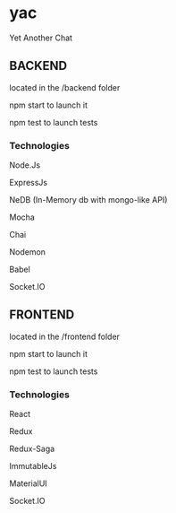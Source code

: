 # yac
Yet Another Chat

## BACKEND
located in the /backend folder

npm start to launch it

npm test to launch tests

### Technologies
Node.Js

ExpressJs

NeDB (In-Memory db with mongo-like API)

Mocha

Chai

Nodemon

Babel

Socket.IO

## FRONTEND
located in the /frontend folder

npm start to launch it

npm test to launch tests

### Technologies
React

Redux

Redux-Saga

ImmutableJs

MaterialUI

Socket.IO
